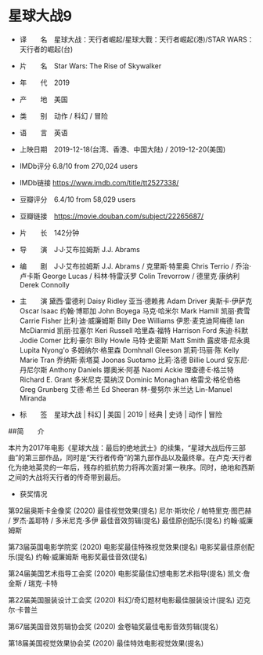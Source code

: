 # 星球大战9
* 译　　名　星球大战：天行者崛起/星球大戰：天行者崛起(港)/STAR WARS：天行者的崛起(台)
* 片　　名　Star Wars: The Rise of Skywalker
* 年　　代　2019
* 产　　地　美国
* 类　　别　动作 / 科幻 / 冒险
* 语　　言　英语
* 上映日期　2019-12-18(台湾、香港、中国大陆) / 2019-12-20(美国)
* IMDb评分  6.8/10 from 270,024 users
* IMDb链接  https://www.imdb.com/title/tt2527338/
* 豆瓣评分　6.4/10 from 58,029 users
* 豆瓣链接　https://movie.douban.com/subject/22265687/
* 片　　长　142分钟
* 导　　演　J·J·艾布拉姆斯 J.J. Abrams

* 编　　剧　J·J·艾布拉姆斯 J.J. Abrams / 克里斯·特里奥 Chris Terrio / 乔治·卢卡斯 George Lucas / 科林·特雷沃罗 Colin Trevorrow / 德里克·康纳利 Derek Connolly

* 主　　演 黛西·雷德利 Daisy Ridley
亚当·德赖弗 Adam Driver
奥斯卡·伊萨克 Oscar Isaac
约翰·博耶加 John Boyega
马克·哈米尔 Mark Hamill
凯丽·费雪 Carrie Fisher
比利·迪·威廉姆斯 Billy Dee Williams
伊恩·麦克迪阿梅德 Ian McDiarmid
凯丽·拉塞尔 Keri Russell
哈里森·福特 Harrison Ford
朱迪·科默 Jodie Comer
比利·豪尔 Billy Howle
马特·史密斯 Matt Smith
露皮塔·尼永奥 Lupita Nyong'o
多姆纳尔·格里森 Domhnall Gleeson
凯莉·玛丽·陈 Kelly Marie Tran
乔纳斯·索塔莫 Joonas Suotamo
比莉·洛德 Billie Lourd
安东尼·丹尼尔斯 Anthony Daniels
娜奥米·阿基 Naomi Ackie
理查德·E·格兰特 Richard E. Grant
多米尼克·莫纳汉 Dominic Monaghan
格雷戈·格伦伯格 Greg Grunberg
艾德·希兰 Ed Sheeran
林-曼努尔·米兰达 Lin-Manuel Miranda

* 标　　签　星球大战 | 科幻 | 美国 | 2019 | 经典 | 史诗 | 动作 | 冒险

##简　　介

本片为2017年电影《星球大战：最后的绝地武士》的续集，“星球大战后传三部曲”的第三部作品，同时是“天行者传奇”的第九部作品以及最终章。在卢克·天行者化为绝地英灵的一年后，残存的抵抗势力将再次面对第一秩序。同时，绝地和西斯之间的大战将天行者的传奇带到最后。

* 获奖情况

第92届奥斯卡金像奖  (2020)
最佳视觉效果(提名) 尼尔·斯坎伦 / 帕特里克·图巴赫 / 罗杰·盖耶特 / 多米尼克·多伊
最佳音效剪辑(提名)
最佳原创配乐(提名) 约翰·威廉姆斯

第73届英国电影学院奖  (2020)
电影奖最佳特殊视觉效果(提名)
电影奖最佳原创配乐(提名) 约翰·威廉姆斯
电影奖最佳音效(提名)

第24届美国艺术指导工会奖  (2020)
电影奖最佳幻想电影艺术指导(提名) 凯文·詹金斯 / 瑞克·卡特

第22届美国服装设计工会奖  (2020)
科幻/奇幻题材电影最佳服装设计(提名) 迈克尔·卡普兰

第67届美国音效剪辑协会奖  (2020)
金卷轴奖最佳电影音效剪辑(提名)

第18届美国视觉效果协会奖  (2020)
最佳特效电影视觉效果(提名)
